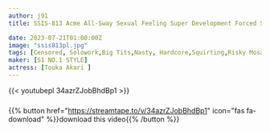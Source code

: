```yaml
---
author: j91
title: SSIS-813 Acme All-Sway Sexual Feeling Super Development Forced Sensitivity Raising Abstinence / Portio Blame Aphrodisiac / Powerful Toy Blame Ikuikuikuiku Unstoppable Climax Akari Momoka

date: 2023-07-21T01:00:00Z
image: "ssis813pl.jpg"
tags: [Censored, Solowork,Big Tits,Nasty, Hardcore,Squirting,Risky Mosaic	]
maker: [S1 NO.1 STYLE]
actress: [Touka Akari ]
---
```



{{< youtubepl 34azrZJobBhdBp1 >}}
###

{{% button href="https://streamtape.to/v/34azrZJobBhdBp1" icon="fas fa-download" %}}download this video{{% /button %}}


